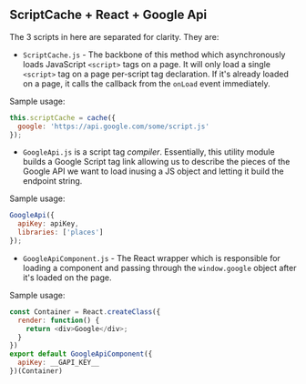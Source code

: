 ## ScriptCache + React + Google Api

The 3 scripts in here are separated for clarity. They are:

* `ScriptCache.js` - The backbone of this method which asynchronously loads JavaScript `<script>` tags on a page. It will only load a single `<script>` tag on a page per-script tag declaration. If it's already loaded on a page, it calls the callback from the `onLoad` event immediately. 

Sample usage:

```javascript
this.scriptCache = cache({
  google: 'https://api.google.com/some/script.js'
});
```

* `GoogleApi.js` is a script tag _compiler_. Essentially, this utility module builds a Google Script tag link allowing us to describe the pieces of the Google API we want to load inusing a JS object and letting it build the endpoint string. 

Sample usage:

```javascript
GoogleApi({
  apiKey: apiKey,
  libraries: ['places']
});
```

* `GoogleApiComponent.js` - The React wrapper which is responsible for loading a component and passing through the `window.google` object after it's loaded on the page.

Sample usage:

```javascript
const Container = React.createClass({
  render: function() {
    return <div>Google</div>;
  }
})
export default GoogleApiComponent({
  apiKey: __GAPI_KEY__
})(Container)
```